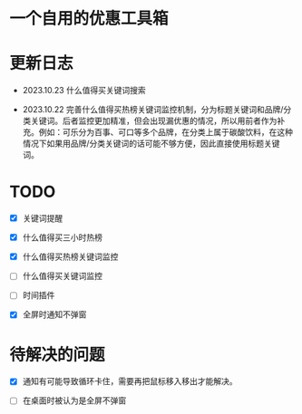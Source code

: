# 一个自用的优惠工具箱

# 更新日志

- 2023.10.23 什么值得买关键词搜索

- 2023.10.22 完善什么值得买热榜关键词监控机制，分为标题关键词和品牌/分类关键词。后者监控更加精准，但会出现漏优惠的情况，所以用前者作为补充。例如：可乐分为百事、可口等多个品牌，在分类上属于碳酸饮料，在这种情况下如果用品牌/分类关键词的话可能不够方便，因此直接使用标题关键词。

# TODO

- [x] 关键词提醒

- [x] 什么值得买三小时热榜

- [x] 什么值得买热榜关键词监控

- [ ] 什么值得买关键词监控

- [ ] 时间插件

- [x] 全屏时通知不弹窗

# 待解决的问题

- [x] 通知有可能导致循环卡住，需要再把鼠标移入移出才能解决。

- [ ] 在桌面时被认为是全屏不弹窗